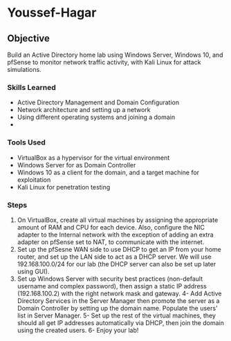 # Youssef-Hagar
## Objective
Build an Active Directory home lab using Windows Server, Windows 10, and pfSense to monitor network traffic activity, with Kali Linux for attack simulations.
### Skills Learned
- Active Directory Management and Domain Configuration
- Network architecture and setting up a network
- Using different operating systems and joining a domain
- 
### Tools Used
- VirtualBox as a hypervisor for the virtual environment
- Windows Server for as Domain Controller
- Windows 10 as a client for the domain, and a target machine for exploitation
- Kali Linux for penetration testing

### Steps
1. On VirtualBox, create all virtual machines by assigning the appropriate amount of RAM and CPU for each device. Also, configure the NIC adapter to the Internal network with the exception of adding an extra adapter on pfSense set to NAT, to communicate with the internet.
2. Set up the pfSesne WAN side to use DHCP to get an IP from your home router, and set up the LAN side to act as a DHCP server. We will use 192.168.100.0/24 for our lab (the DHCP server can also be set up later using GUI).
3. Set up Windows Server with security best practices (non-default username and complex password), then assign a static IP address (192.168.100.2) with the right network mask and gateway.
4- Add Active Directory Services in the Server Manager then promote the server as a Domain Controller by setting up the domain name. Populate the users' list in Server Manager.
5- Set up the rest of the virtual machines, they should all get IP addresses automatically via DHCP, then join the domain using the created users.
6- Enjoy your lab!
